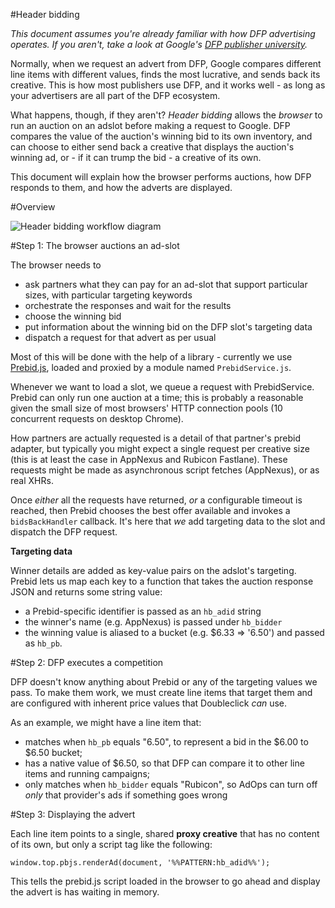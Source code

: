 #Header bidding

_This document assumes you're already familiar with how DFP advertising operates. If you aren't, take a look at Google's
[DFP publisher university](http://g.co/PublisherU)._

Normally, when we request an advert from DFP, Google compares different line items with different values, finds the most
lucrative, and sends back its creative. This is how most publishers use DFP, and it works well - as long as your advertisers
are all part of the DFP ecosystem.

What happens, though, if they aren't? _Header bidding_ allows the _browser_ to run an auction on an adslot before making
a request to Google. DFP compares the value of the auction's winning bid to its own inventory, and can choose to either
send back a creative that displays the auction's winning ad, or - if it can trump the bid - a creative of its own.

This document will explain how the browser performs auctions, how DFP responds to them, and how the adverts are
displayed.

#Overview

![Header bidding workflow diagram](https://cloud.githubusercontent.com/assets/3148617/13568947/e35ab8cc-e45c-11e5-89a0-6413312e30e0.png)

#Step 1: The browser auctions an ad-slot

The browser needs to

 - ask partners what they can pay for an ad-slot that support particular sizes, with particular targeting keywords
 - orchestrate the responses and wait for the results
 - choose the winning bid
 - put information about the winning bid on the DFP slot's targeting data
 - dispatch a request for that advert as per usual

Most of this will be done with the help of a library - currently we use [Prebid.js](http://prebid.org), loaded and
proxied by a module named `PrebidService.js`.

Whenever we want to load a slot, we queue a request with PrebidService. Prebid can only run one auction at a time; this
is probably a reasonable given the small size of most browsers' HTTP connection pools (10 concurrent requests on desktop
Chrome).

How partners are actually requested is a detail of that partner's prebid adapter, but typically you might expect a
single request per creative size (this is at least the case in AppNexus and Rubicon Fastlane). These requests might be
made as asynchronous script fetches (AppNexus), or as real XHRs.

Once _either_ all the requests have returned, _or_ a configurable timeout is reached, then Prebid chooses the best offer
available and invokes a `bidsBackHandler` callback. It's here that _we_ add targeting data to the slot and dispatch the
DFP request.

**Targeting data**

Winner details are added as key-value pairs on the adslot's targeting. Prebid lets us map each key to a function that
takes the auction response JSON and returns some  string value:

 - a Prebid-specific identifier is passed as an `hb_adid` string
 - the winner's name (e.g. AppNexus) is passed under `hb_bidder`
 - the winning value is aliased to a bucket (e.g. $6.33 => '6.50') and passed as `hb_pb`.

#Step 2: DFP executes a competition

DFP doesn't know anything about Prebid or any of the targeting values we pass. To make them work, we must create line
items that target them and are configured with inherent price values that Doubleclick _can_ use.

As an example, we might have a line item that:

 - matches when `hb_pb` equals "6.50", to represent a bid in the $6.00 to $6.50 bucket;
 - has a native value of $6.50, so that DFP can compare it to other line items and running campaigns;
 - only matches when `hb_bidder` equals "Rubicon", so AdOps can turn off _only_ that provider's ads if something goes wrong


#Step 3: Displaying the advert

Each line item points to a single, shared **proxy creative** that has no content of its own, but only a script tag like
the following:

```
window.top.pbjs.renderAd(document, '%%PATTERN:hb_adid%%');
```

This tells the prebid.js script loaded in the browser to go ahead and display the advert is has waiting in memory.
